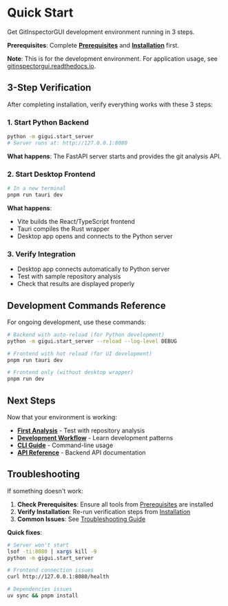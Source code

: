 # Quick Start

Get GitInspectorGUI development environment running in 3 steps.

**Prerequisites**: Complete **[Prerequisites](01-prerequisites.md)** and **[Installation](02-installation.md)** first.

**Note**: This is for the development environment. For application usage, see [gitinspectorgui.readthedocs.io](https://gitinspectorgui.readthedocs.io/en/latest/).

## 3-Step Verification

After completing installation, verify everything works with these 3 steps:

### 1. Start Python Backend

```bash
python -m gigui.start_server
# Server runs at: http://127.0.0.1:8080
```

**What happens**: The FastAPI server starts and provides the git analysis API.

### 2. Start Desktop Frontend

```bash
# In a new terminal
pnpm run tauri dev
```

**What happens**:

-   Vite builds the React/TypeScript frontend
-   Tauri compiles the Rust wrapper
-   Desktop app opens and connects to the Python server

### 3. Verify Integration

-   Desktop app connects automatically to Python server
-   Test with sample repository analysis
-   Check that results are displayed properly

## Development Commands Reference

For ongoing development, use these commands:

```bash
# Backend with auto-reload (for Python development)
python -m gigui.start_server --reload --log-level DEBUG

# Frontend with hot reload (for UI development)
pnpm run tauri dev

# Frontend only (without desktop wrapper)
pnpm run dev
```

## Next Steps

Now that your environment is working:

-   **[First Analysis](04-first-analysis.md)** - Test with repository analysis
-   **[Development Workflow](../development/development-workflow.md)** - Learn development patterns
-   **[CLI Guide](cli-guide.md)** - Command-line usage
-   **[API Reference](../api/reference.md)** - Backend API documentation

## Troubleshooting

If something doesn't work:

1. **Check Prerequisites**: Ensure all tools from [Prerequisites](01-prerequisites.md) are installed
2. **Verify Installation**: Re-run verification steps from [Installation](02-installation.md)
3. **Common Issues**: See [Troubleshooting Guide](../development/troubleshooting.md)

**Quick fixes**:

```bash
# Server won't start
lsof -ti:8080 | xargs kill -9
python -m gigui.start_server

# Frontend connection issues
curl http://127.0.0.1:8080/health

# Dependencies issues
uv sync && pnpm install
```
